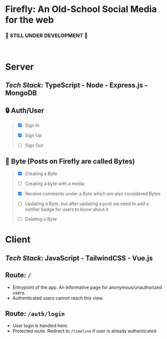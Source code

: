 # Firefly: An Old-School Social Media for the web

### 🧬 STILL UNDER DEVELOPMENT 🧬

<br>

# Server
## _Tech Stack_: TypeScript - Node - Express.js - MongoDB
## 🔒 Auth/User

> -   [x] Sign In
>
> -   [x] Sign Up
>
> -   [ ] Sign Out

## 🤖 Byte (Posts on Firefly are called Bytes)

> -   [x] Creating a Byte
>
> -   [ ] Creating a byte with a media
>
> -   [x] Receive comments under a Byte which are also considered Bytes
>
> -   [ ] Updating a Byte, but after updating a post we need to add a notifier badge for users to know about it
>
> -   [ ] Deleting a Byte

##

# Client
## _Tech Stack_: JavaScript - TailwindCSS - Vue.js
## Route: `/`
- Entrypoint of the app. An informative page for anonymous/unauthorized users. 
- Authenticated users cannot reach this view.

## Route: `/auth/login`
- User login is handled here.
- Protected route. Redirect to `/timeline` if user is already authenticated